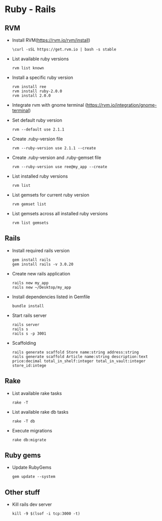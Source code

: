 # Ruby - Rails

## RVM

* Install RVM(https://rvm.io/rvm/install)

  `\curl -sSL https://get.rvm.io | bash -s stable`

* List available ruby versions

  `rvm list known`

* Install a specific ruby version

  ```
  rvm install ree
  rvm install ruby-2.0.0
  rvm install 2.0.0
  ```

* Integrate rvm with gnome terminal (https://rvm.io/integration/gnome-terminal)

* Set default ruby version

  `rvm --default use 2.1.1`

* Create .ruby-version file

  `rvm --ruby-version use 2.1.1 --create`

* Create .ruby-version and .ruby-gemset file

  `rvm --ruby-version use ree@my_app --create`

* List installed ruby versions

  `rvm list`

* List gemsets for current ruby version

  `rvm gemset list`

* List gemsets across all installed ruby versions

  `rvm list gemsets`

## Rails

* Install required rails version

  ```
  gem install rails
  gem install rails -v 3.0.20
  ```

* Create new rails application

  ```
  rails new my_app
  rails new ~/Desktop/my_app
  ```

* Install dependencies listed in Gemfile

  `bundle install`

* Start rails server

  ```
  rails server
  rails s
  rails s -p 3001
  ```

* Scaffolding

  ```
  rails generate scaffold Store name:string address:string
  rails generate scaffold Article name:string description:text price:decimal total_in_shelf:integer total_in_vault:integer store_id:intege
  ```

## Rake

* List available rake tasks

  `rake -T`

* List available rake db tasks

  `rake -T db`

* Execute migrations

  `rake db:migrate`
  
## Ruby gems

* Update RubyGems

  `gem update --system`

## Other stuff

* Kill rails dev server

  `kill -9 $(lsof -i tcp:3000 -t)`
